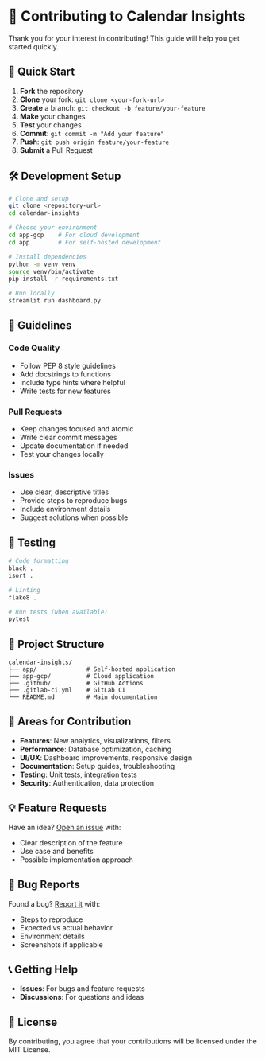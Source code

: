 # 🤝 Contributing to Calendar Insights

Thank you for your interest in contributing! This guide will help you get started quickly.

## 🚀 Quick Start

1. **Fork** the repository
2. **Clone** your fork: `git clone <your-fork-url>`
3. **Create** a branch: `git checkout -b feature/your-feature`
4. **Make** your changes
5. **Test** your changes
6. **Commit**: `git commit -m "Add your feature"`
7. **Push**: `git push origin feature/your-feature`
8. **Submit** a Pull Request

## 🛠️ Development Setup

```bash
# Clone and setup
git clone <repository-url>
cd calendar-insights

# Choose your environment
cd app-gcp    # For cloud development
cd app        # For self-hosted development

# Install dependencies
python -m venv venv
source venv/bin/activate
pip install -r requirements.txt

# Run locally
streamlit run dashboard.py
```

## 📝 Guidelines

### Code Quality
- Follow PEP 8 style guidelines
- Add docstrings to functions
- Include type hints where helpful
- Write tests for new features

### Pull Requests
- Keep changes focused and atomic
- Write clear commit messages
- Update documentation if needed
- Test your changes locally

### Issues
- Use clear, descriptive titles
- Provide steps to reproduce bugs
- Include environment details
- Suggest solutions when possible

## 🧪 Testing

```bash
# Code formatting
black .
isort .

# Linting
flake8 .

# Run tests (when available)
pytest
```

## 📂 Project Structure

```
calendar-insights/
├── app/              # Self-hosted application
├── app-gcp/          # Cloud application
├── .github/          # GitHub Actions
├── .gitlab-ci.yml    # GitLab CI
└── README.md         # Main documentation
```

## 🎯 Areas for Contribution

- **Features**: New analytics, visualizations, filters
- **Performance**: Database optimization, caching
- **UI/UX**: Dashboard improvements, responsive design
- **Documentation**: Setup guides, troubleshooting
- **Testing**: Unit tests, integration tests
- **Security**: Authentication, data protection

## 💡 Feature Requests

Have an idea? [Open an issue](../../issues) with:
- Clear description of the feature
- Use case and benefits
- Possible implementation approach

## 🐛 Bug Reports

Found a bug? [Report it](../../issues) with:
- Steps to reproduce
- Expected vs actual behavior
- Environment details
- Screenshots if applicable

## 📞 Getting Help

- **Issues**: For bugs and feature requests
- **Discussions**: For questions and ideas

## 📄 License

By contributing, you agree that your contributions will be licensed under the MIT License. 